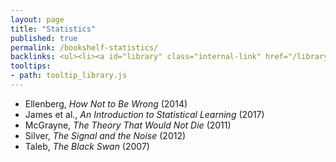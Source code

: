 ```yaml
---
layout: page
title: "Statistics"
published: true
permalink: /bookshelf-statistics/
backlinks: <ul><li><a id="library" class="internal-link" href="/library/">Library</a></li></ul>
tooltips: 
- path: tooltip_library.js
---
```


* Ellenberg, *How Not to Be Wrong* (2014)
* James et al., *An Introduction to Statistical Learning* (2017)
* McGrayne, *The Theory That Would Not Die* (2011)
* Silver, *The Signal and the Noise* (2012)
* Taleb, *The Black Swan* (2007)
